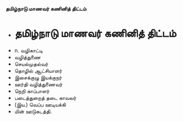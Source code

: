 **தமிழ்நாடு மாணவர் கணினித் திட்டம்**
- # தமிழ்நாடு மாணவர் கணினித் திட்டம்
- n. வழிகாட்டி
- வழித்துணை
- செயல்முதல்வர்
- தொழில் ஆட்சியாளர்
- இசைக்குழு இயக்குநர்
- ஊர்தி வழித்துணைவர்
- நெறி காப்பாளர்
- படைத்துறைத் தடை காவலர்
- (இய.) வெப்ப ஊடியக்கி
- மின் ஊடுகடத்தி.

